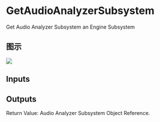 # GetAudioAnalyzerSubsystem

Get Audio Analyzer Subsystem an Engine Subsystem

## 图示

![]($-20221218-18551605.png)

## Inputs

## Outputs

Return Value: Audio Analyzer Subsystem Object Reference.

